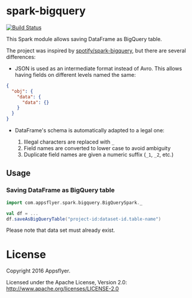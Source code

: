 spark-bigquery
===============

[![Build Status](https://travis-ci.org/appsflyer-dev/spark-bigquery.png)](https://travis-ci.org/appsflyer-dev/spark-bigquery)

This Spark module allows saving DataFrame as BigQuery table.

The project was inspired by [spotify/spark-bigquery](https://github.com/spotify/spark-bigquery), but there are several differences:

* JSON is used as an intermediate format instead of Avro. This allows having fields on different levels named the same:

```json
{
  "obj": {
    "data": {
      "data": {}
    }
  }
}
```
* DataFrame's schema is automatically adapted to a legal one:

  1. Illegal characters are replaced with `_`
  2. Field names are converted to lower case to avoid ambiguity
  3. Duplicate field names are given a numeric suffix (`_1`, `_2`, etc.)

## Usage

### Saving DataFrame as BigQuery table

```scala
import com.appsflyer.spark.bigquery.BigQuerySpark._

val df = ...
df.saveAsBigQueryTable("project-id:dataset-id.table-name")
```

Please note that data set must already exist.

# License

Copyright 2016 Appsflyer.

Licensed under the Apache License, Version 2.0: http://www.apache.org/licenses/LICENSE-2.0

